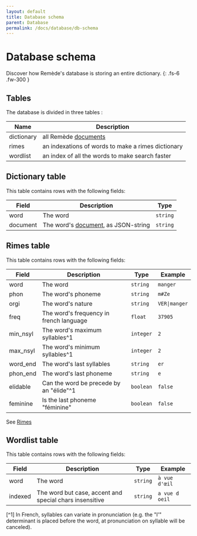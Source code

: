 ```yaml
---
layout: default
title: Database schema
parent: Database
permalink: /docs/database/db-schema
---
```


# Database schema
Discover how Remède's database is storing an entire dictionary. 
{: .fs-6 .fw-300 }

## Tables

The database is divided in three tables :

| Name       | Description                                                                |
|------------|----------------------------------------------------------------------------|
| dictionary | all Remède [documents](https://docs.remede.camarm.fr/docs/database/schema) |
| rimes      | an indexations of words to make a rimes dictionary                         |
| wordlist   | an index of all the words to make search faster                            |

## Dictionary table

This table contains rows with the following fields:

| Field    | Description                                                                               | Type     |
|----------|-------------------------------------------------------------------------------------------|----------|
| word     | The word                                                                                  | `string` |
| document | The word's [document](https://docs.remede.camarm.fr/docs/database/schema), as JSON-string | `string` |


## Rimes table

This table contains rows with the following fields:

| Field    | Description                             | Type      | Example       |
|----------|-----------------------------------------|-----------|---------------|
| word     | The word                                | `string`  | `manger`      |
| phon     | The word's phoneme                      | `string`  | `m#Ze`        |
| orgi     | The word's nature                       | `string`  | `VER\|manger` |
| freq     | The word's frequency in french language | `float`   | `37905`       |
| min_nsyl | The word's maximum syllables^1          | `integer` | `2`           |
| max_nsyl | The word's minimum syllables^1          | `integer` | `2`           |
| word_end | The word's last syllables               | `string`  | `er`          |
| phon_end | The word's last phoneme                 | `string`  | `e`           |
| elidable | Can the word be precede by an "élide"^1 | `boolean` | `false`       |
| feminine | Is the last phoneme "féminine"          | `boolean` | `false`       |

See [Rimes](https://docs.remede.camarm.fr/docs/database/rimes)

## Wordlist table

This table contains rows with the following fields:

| Field   | Description                                             | Type     | Example        |
|---------|---------------------------------------------------------|----------|----------------|
| word    | The word                                                | `string` | `à vue d'œil`  |
| indexed | The word but case, accent and special chars insensitive | `string` | `a vue d oeil` |

[^1] In French, syllables can variate in pronunciation (e.g. the "l'" determinant is placed before the word, at pronunciation on syllable will be canceled).
